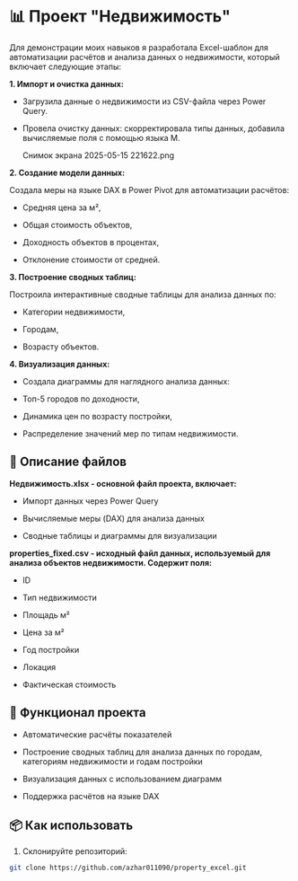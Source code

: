 # 📊 Проект "Недвижимость"

Для демонстрации моих навыков я разработала Excel-шаблон для автоматизации расчётов и анализа данных о недвижимости, который включает следующие этапы:

**1. Импорт и очистка данных:**

- Загрузила данные о недвижимости из CSV-файла через Power Query.

- Провела очистку данных: скорректировала типы данных, добавила вычисляемые поля с помощью языка M.

  Снимок экрана 2025-05-15 221622.png

**2. Создание модели данных:**

Создала меры на языке DAX в Power Pivot для автоматизации расчётов:

- Средняя цена за м²,

- Общая стоимость объектов,

- Доходность объектов в процентах,

- Отклонение стоимости от средней.

**3. Построение сводных таблиц:**

Построила интерактивные сводные таблицы для анализа данных по:

- Категории недвижимости,

- Городам,

- Возрасту объектов.

**4. Визуализация данных:**

- Создала диаграммы для наглядного анализа данных:

- Топ-5 городов по доходности,

- Динамика цен по возрасту постройки,

- Распределение значений мер по типам недвижимости.

## 📄 Описание файлов

**Недвижимость.xlsx - основной файл проекта, включает:**

- Импорт данных через Power Query

- Вычисляемые меры (DAX) для анализа данных

- Сводные таблицы и диаграммы для визуализации

**properties_fixed.csv - исходный файл данных, используемый для анализа объектов недвижимости. Содержит поля:**

- ID

- Тип недвижимости

- Площадь м²

- Цена за м²

- Год постройки

- Локация

- Фактическая стоимость

## 🚀 Функционал проекта

- Автоматические расчёты показателей

- Построение сводных таблиц для анализа данных по городам, категориям недвижимости и годам постройки

- Визуализация данных с использованием диаграмм

- Поддержка расчётов на языке DAX

## 📦 Как использовать
1. Склонируйте репозиторий:
```bash
git clone https://github.com/azhar011090/property_excel.git
